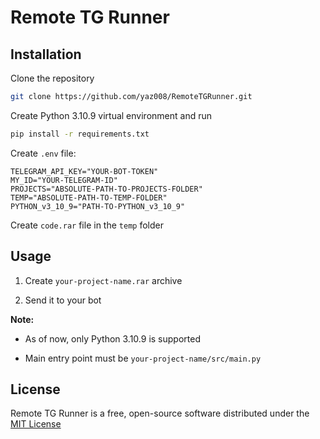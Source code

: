 # Remote TG Runner

## Installation

Clone the repository

```sh
git clone https://github.com/yaz008/RemoteTGRunner.git
```

Create Python 3.10.9 virtual environment and run

```sh
pip install -r requirements.txt 
```

Create `.env` file:

```env
TELEGRAM_API_KEY="YOUR-BOT-TOKEN"
MY_ID="YOUR-TELEGRAM-ID"
PROJECTS="ABSOLUTE-PATH-TO-PROJECTS-FOLDER"
TEMP="ABSOLUTE-PATH-TO-TEMP-FOLDER"
PYTHON_v3_10_9="PATH-TO-PYTHON_v3_10_9"
```

Create `code.rar` file in the `temp` folder

## Usage

1. Create `your-project-name.rar` archive

2. Send it to your bot

**Note:**

- As of now, only Python 3.10.9 is supported

- Main entry point must be `your-project-name/src/main.py`

## License

Remote TG Runner is a free, open-source software distributed under the [MIT License](LICENSE.txt)
